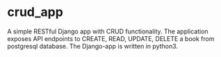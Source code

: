 # crud_app
A simple RESTful  Django app with CRUD functionality. The application exposes API endpoints to CREATE, READ, UPDATE, DELETE a book from postgresql database. The Django-app is written in python3.


